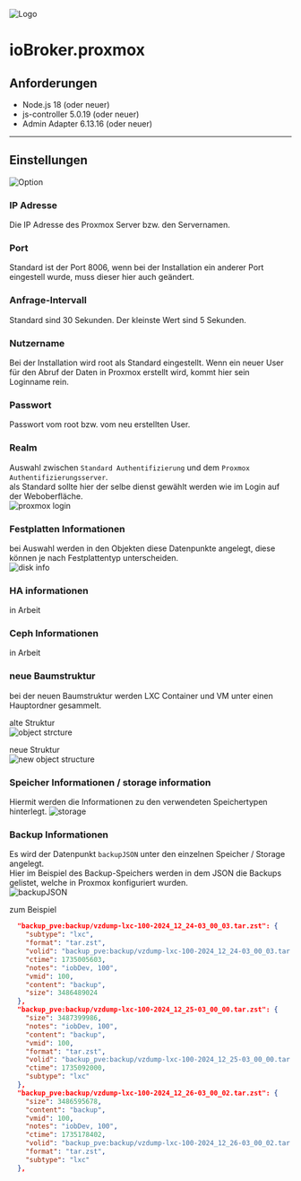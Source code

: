 ![Logo](../../admin/proxmox.png)

# ioBroker.proxmox

## Anforderungen
- Node.js 18 (oder neuer)
- js-controller 5.0.19 (oder neuer)
- Admin Adapter 6.13.16 (oder neuer)  
  
***  
## Einstellungen  
![Option](../pictures/option.png)  
  
### IP Adresse 
Die IP Adresse des Proxmox Server bzw. den Servernamen.  
  
### Port  
Standard ist der Port 8006, wenn bei der Installation ein anderer Port eingestell wurde, muss dieser hier auch geändert.  

### Anfrage-Intervall  
Standard sind 30 Sekunden. Der kleinste Wert sind 5 Sekunden.  
  
### Nutzername  
Bei der Installation wird root als Standard eingestellt. Wenn ein neuer User für den Abruf der Daten in Proxmox erstellt wird, kommt hier sein Loginname rein.  
  
### Passwort  
Passwort vom root bzw. vom neu erstellten User.  

### Realm
Auswahl zwischen `Standard Authentifizierung` und dem `Proxmox Authentifizierungsserver`.  
als Standard sollte hier der selbe dienst gewählt werden wie im Login auf der Weboberfläche.  
![proxmox login](../pictures/proxmox_login.png)  
  
### Festplatten Informationen
bei Auswahl werden in den Objekten diese Datenpunkte angelegt, diese können je nach Festplattentyp unterscheiden.  
![disk info](../pictures/disk_info.png)  
  
### HA informationen  
in Arbeit  

### Ceph Informationen  
in Arbeit  

### neue Baumstruktur  
bei der neuen Baumstruktur werden LXC Container und VM unter einen Hauptordner gesammelt.  
  
alte Struktur  
![object strcture](<../pictures/object_structure.png>)  
  
neue Struktur    
![new object structure](../pictures/new_object_structure.png)  
  
### Speicher Informationen / storage information
Hiermit werden die Informationen zu den verwendeten Speichertypen hinterlegt. 
![storage](../pictures/storage.png)  
  
### Backup Informationen
Es wird der Datenpunkt `backupJSON` unter den einzelnen Speicher / Storage angelegt.  
Hier im Beispiel des Backup-Speichers werden in dem JSON die Backups gelistet, welche in Proxmox konfiguriert wurden.  
![backupJSON](../pictures/backupJSON.png)  

zum Beispiel
```json
  "backup_pve:backup/vzdump-lxc-100-2024_12_24-03_00_03.tar.zst": {
    "subtype": "lxc",
    "format": "tar.zst",
    "volid": "backup_pve:backup/vzdump-lxc-100-2024_12_24-03_00_03.tar.zst",
    "ctime": 1735005603,
    "notes": "iobDev, 100",
    "vmid": 100,
    "content": "backup",
    "size": 3486489024
  },
  "backup_pve:backup/vzdump-lxc-100-2024_12_25-03_00_00.tar.zst": {
    "size": 3487399986,
    "notes": "iobDev, 100",
    "content": "backup",
    "vmid": 100,
    "format": "tar.zst",
    "volid": "backup_pve:backup/vzdump-lxc-100-2024_12_25-03_00_00.tar.zst",
    "ctime": 1735092000,
    "subtype": "lxc"
  },
  "backup_pve:backup/vzdump-lxc-100-2024_12_26-03_00_02.tar.zst": {
    "size": 3486595678,
    "content": "backup",
    "vmid": 100,
    "notes": "iobDev, 100",
    "ctime": 1735178402,
    "volid": "backup_pve:backup/vzdump-lxc-100-2024_12_26-03_00_02.tar.zst",
    "format": "tar.zst",
    "subtype": "lxc"
  },
```

